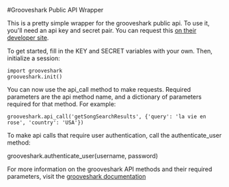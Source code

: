 #Grooveshark Public API Wrapper

This is a pretty simple wrapper for the grooveshark public api. To use it, you'll need an api key and secret pair. You can request this [on their developer site](http://developers.grooveshark.com/api).

To get started, fill in the KEY and SECRET variables with your own. Then, initialize a session:
```
import grooveshark
grooveshark.init()
```
You can now use the api_call method to make requests. Required parameters are the api method name, and a dictionary of parameters required for that method. For example:
```
grooveshark.api_call('getSongSearchResults', {'query': 'la vie en rose', 'country': 'USA'})
```
To make api calls that require user authentication, call the authenticate_user method:

grooveshark.authenticate_user(username, password)

For more information on the grooveshark API methods and their required parameters, visit the [grooveshark documentation](http://developers.grooveshark.com/docs/public_api/v3/)


